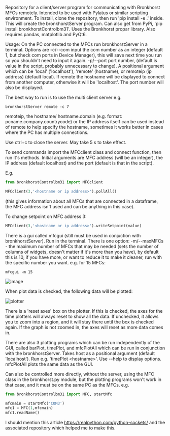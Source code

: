 Repository for a client/server program for communicating with Bronkhorst MFCs remotely. Intended to be used with Pylatus or similar scripting environment. To install, clone the repository, then run 'pip install -e .' inside. This will create the bronkhorstServer program. Can also get from PyPi, 'pip install bronkhorstControlbm31'. Uses the Bronkhorst propar library. Also requires pandas, matplotlib and PyQt6.

Usage: On the PC connected to the MFCs run bronkhorstServer in a terminal. Options are -c/--com input the com number as an integer (default 1, but check com ports in Device Manager), this will save next time you run so you shouldn't need to input it again. -p/--port port number, (default is value in the script, probably unnecessary to change). A positional argument which can be 'local' ('localhost'), 'remote' (hostname), or remoteip (ip address) (default local). If remote the hostname will be displayed to connect from another computer, otherwise it will be 'localhost'. The port number will also be displayed.

The best way to run is to use the multi client server e.g.
```
bronkhorstServer remote -c 7
```
remoteip, the hostname/ hostname.domain (e.g. format: pcname.company.countrycode) or the IP address itself can be used instead of remote to help specify the hostname, sometimes it works better in cases where the PC has multiple connections.

Use ctrl+c to close the server. May take 5 s to take effect.

To send commands import the MFCclient class and connect function, then run it's methods. Initial arguments are MFC address (will be an integer), the IP address (default localhost) and the port (default is that in the script). 

E.g.
```python
from bronkhorstControlbm31 import MFCclient

MFCclient(3,'<hostname or ip address>').pollAll() 
```
(this gives information about all MFCs that are connected in a dataframe, the MFC address isn't used and can be anything in this case). 

To change setpoint on MFC address 3:
```python
MFCclient(3,'<hostname or ip address>').writeSetpoint(value)
```

There is a gui called mfcgui (still must be used in conjuction with bronkhorstServer). Run in the terminal. There is one option: -m/--maxMFCs - the maximum number of MFCs that may be needed (sets the number of columns of widgets, doesn't matter if it's more than you have), by default this is 10, if you have more, or want to reduce it to make it cleaner, run with the specific number you want. e.g. for 15 MFCs:
```
mfcgui -m 15
```

![image](https://github.com/user-attachments/assets/39dff271-fe6d-4c0e-9f95-e89416e3c4ce)

When plot data is checked, the following data will be plotted:

![plotter](https://github.com/user-attachments/assets/9f26bbf2-cbeb-4d9d-994d-d15f480fcfa3)

There is a 'reset axes' box on the plotter. If this is checked, the axes for the time plotters will always reset to show all the data. If unchecked, it allows you to zoom into a region, and it will stay there until the box is checked again. If the graph is not zoomed in, the axes will reset as more data comes in.

There are also 3 plotting programs which can be run independently of the GUI, called barPlot, timePlot, and mfcPlotAll which can be run in conjunction with the bronkhorstServer. Takes host as a positional argument (default 'localhost'). Run e.g. 'timePlot \<hostname\>'. Use --help to display options. mfcPlotAll plots the same data as the GUI.

Can also be controlled more directly, without the server, using the MFC class in the bronkhorst.py module, but the plotting programs won't work in that case, and it must be on the same PC as the MFCs. e.g.
```python
from bronkhorstControlbm31 import MFC, startMfc

mfcmain = startMfc('COM3')
mfc1 = MFC(1,mfcmain)
mfc1.readName()
```

I should mention this article https://realpython.com/python-sockets/ and the associated repository which helped me to make this.
